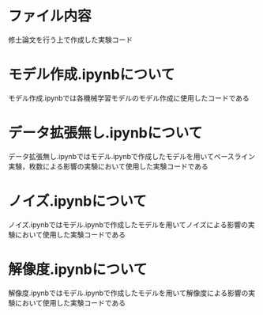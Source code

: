 # ファイル内容
修士論文を行う上で作成した実験コード

# モデル作成.ipynbについて
モデル作成.ipynbでは各機械学習モデルのモデル作成に使用したコードである

# データ拡張無し.ipynbについて
データ拡張無し.ipynbではモデル.ipynbで作成したモデルを用いてベースライン実験，枚数による影響の実験において使用した実験コードである

# ノイズ.ipynbについて
ノイズ.ipynbではモデル.ipynbで作成したモデルを用いてノイズによる影響の実験において使用した実験コードである

# 解像度.ipynbについて
解像度.ipynbではモデル.ipynbで作成したモデルを用いて解像度による影響の実験において使用した実験コードである

